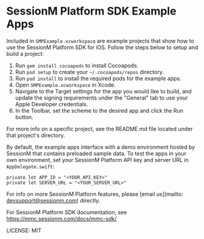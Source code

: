 SessionM Platform SDK Example Apps
==================================

Included in `SMPExample.xcworkspace` are example projects that show how to use the SessionM Platform SDK for iOS. Follow the steps below to setup and build a project:

1. Run `gem install cocoapods` to install Cocoapods.
2. Run `pod setup` to create your `~/.cocoapods/repos` directory.
3. Run `pod install` to install the required pods for the example apps.
4. Open `SMPExample.xcworkspace` in Xcode.
5. Navigate to the Target settings for the app you would like to build, and update the signing requirements under the "General" tab to use your Apple Developer credentials.
6. In the Toolbar, set the scheme to the desired app and click the Run button.

For more info on a specific project, see the README.md file located under that project's directory.

By default, the example apps interface with a demo environment hosted by SessionM that contains preloaded sample data. To test the apps in your own environment, set your SessionM Platform API key and server URL in `AppDelegate.swift`:

```
private let APP_ID = "<YOUR_API_KEY>"
private let SERVER_URL = "<YOUR_SERVER_URL>"
```

For info on more SessionM Platform features, please [email us](mailto: devsupport@sessionm.com) directly.

For SessionM Platform SDK documentation, see https://mmc.sessionm.com/docs/mmc-sdk/


LICENSE: MIT
